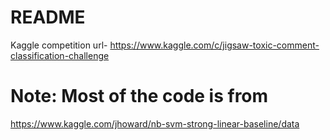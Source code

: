 # README

Kaggle competition url-
https://www.kaggle.com/c/jigsaw-toxic-comment-classification-challenge

# Note: Most of the code is from
https://www.kaggle.com/jhoward/nb-svm-strong-linear-baseline/data
